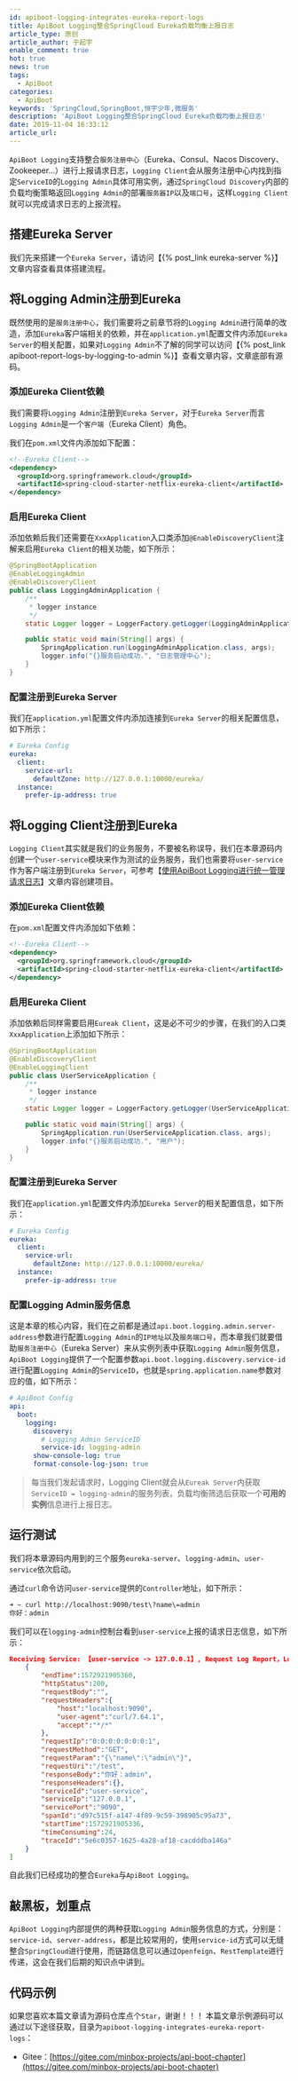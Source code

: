 ```yaml
---
id: apiboot-logging-integrates-eureka-report-logs
title: ApiBoot Logging整合SpringCloud Eureka负载均衡上报日志
article_type: 原创
article_author: 于起宇
enable_comment: true
hot: true
news: true
tags:
  - ApiBoot
categories:
  - ApiBoot
keywords: 'SpringCloud,SpringBoot,恒宇少年,微服务'
description: 'ApiBoot Logging整合SpringCloud Eureka负载均衡上报日志'
date: 2019-11-04 16:33:12
article_url:
---
```

`ApiBoot Logging`支持整合`服务注册中心`（Eureka、Consul、Nacos Discovery、Zookeeper...）进行上报请求日志，`Logging Client`会从服务注册中心内找到指定`ServiceID`的`Logging Admin`具体可用实例，通过`SpringCloud Discovery`内部的负载均衡策略返回`Logging Admin`的部署`服务器IP`以及`端口号`，这样`Logging Client`就可以完成请求日志的上报流程。

<!--more-->
## 搭建Eureka Server
我们先来搭建一个`Eureka Server`，请访问【{% post_link eureka-server %}】文章内容查看具体搭建流程。

## 将Logging Admin注册到Eureka
既然使用的是`服务注册中心`，我们需要将之前章节将的`Logging Admin`进行简单的改造，添加`Eureka`客户端相关的依赖，并在`application.yml`配置文件内添加`Eureka Server`的相关配置，如果对`Logging Admin`不了解的同学可以访问【{% post_link apiboot-report-logs-by-logging-to-admin %}】查看文章内容，文章底部有源码。
### 添加Eureka Client依赖
我们需要将`Logging Admin`注册到`Eureka Server`，对于`Eureka Server`而言`Logging Admin`是一个`客户端`（Eureka Client）角色。

我们在`pom.xml`文件内添加如下配置：

```xml
<!--Eureka Client-->
<dependency>
  <groupId>org.springframework.cloud</groupId>
  <artifactId>spring-cloud-starter-netflix-eureka-client</artifactId>
</dependency>
```

### 启用Eureka Client

添加依赖后我们还需要在`XxxApplication`入口类添加`@EnableDiscoveryClient`注解来启用`Eureka Client`的相关功能，如下所示：

```java
@SpringBootApplication
@EnableLoggingAdmin
@EnableDiscoveryClient
public class LoggingAdminApplication {
    /**
     * logger instance
     */
    static Logger logger = LoggerFactory.getLogger(LoggingAdminApplication.class);

    public static void main(String[] args) {
        SpringApplication.run(LoggingAdminApplication.class, args);
        logger.info("{}服务启动成功.", "日志管理中心");
    }
}
```



### 配置注册到Eureka Server

我们在`application.yml`配置文件内添加连接到`Eureka Server`的相关配置信息，如下所示：

```yaml
# Eureka Config
eureka:
  client:
    service-url:
      defaultZone: http://127.0.0.1:10000/eureka/
  instance:
    prefer-ip-address: true
```

## 将Logging Client注册到Eureka

`Logging Client`其实就是我们的业务服务，不要被名称误导，我们在本章源码内创建一个`user-service`模块来作为测试的业务服务，我们也需要将`user-service`作为客户端注册到`Eureka Server`，可参考【[使用ApiBoot Logging进行统一管理请求日志](https://blog.yuqiyu.com/apiboot-unified-manage-request-logs.html)】文章内容创建项目。

### 添加Eureka Client依赖

在`pom.xml`配置文件内添加如下依赖：

```xml
<!--Eureka Client-->
<dependency>
  <groupId>org.springframework.cloud</groupId>
  <artifactId>spring-cloud-starter-netflix-eureka-client</artifactId>
</dependency>
```

### 启用Eureka Client

添加依赖后同样需要启用`Eureak Client`，这是必不可少的步骤，在我们的入口类`XxxApplication`上添加如下所示：

```java
@SpringBootApplication
@EnableDiscoveryClient
@EnableLoggingClient
public class UserServiceApplication {
    /**
     * logger instance
     */
    static Logger logger = LoggerFactory.getLogger(UserServiceApplication.class);

    public static void main(String[] args) {
        SpringApplication.run(UserServiceApplication.class, args);
        logger.info("{}服务启动成功.", "用户");
    }
}
```



### 配置注册到Eureka Server

我们在`application.yml`配置文件内添加`Eureka Server`的相关配置信息，如下所示：

```yaml
# Eureka Config
eureka:
  client:
    service-url:
      defaultZone: http://127.0.0.1:10000/eureka/
  instance:
    prefer-ip-address: true
```

### 配置Logging Admin服务信息

这是本章的核心内容，我们在之前都是通过`api.boot.logging.admin.server-address`参数进行配置`Logging Admin`的`IP地址`以及`服务端口号`，而本章我们就要借助`服务注册中心`（Eureka Server）来从实例列表中获取`Logging Admin`服务信息，`ApiBoot Logging`提供了一个配置参数`api.boot.logging.discovery.service-id`进行配置`Logging Admin`的`ServiceID`，也就是`spring.application.name`参数对应的值，如下所示：

```yaml
# ApiBoot Config
api:
  boot:
    logging:
      discovery:
        # Logging Admin ServiceID
        service-id: logging-admin
      show-console-log: true
      format-console-log-json: true
```

> 每当我们发起请求时，Logging Client就会从`Eureak Server`内获取`ServiceID = logging-admin`的服务列表，负载均衡筛选后获取一个**可用的实例**信息进行上报日志。

## 运行测试

我们将本章源码内用到的三个服务`eureka-server`、`logging-admin`、`user-service`依次启动。

通过`curl`命令访问`user-service`提供的`Controller`地址，如下所示：

```bash
➜ ~ curl http://localhost:9090/test\?name\=admin
你好：admin
```

我们可以在`logging-admin`控制台看到`user-service`上报的请求日志信息，如下所示：

```json
Receiving Service: 【user-service -> 127.0.0.1】, Request Log Report，Logging Content：[
	{
		"endTime":1572921905360,
		"httpStatus":200,
		"requestBody":"",
		"requestHeaders":{
			"host":"localhost:9090",
			"user-agent":"curl/7.64.1",
			"accept":"*/*"
		},
		"requestIp":"0:0:0:0:0:0:0:1",
		"requestMethod":"GET",
		"requestParam":"{\"name\":\"admin\"}",
		"requestUri":"/test",
		"responseBody":"你好：admin",
		"responseHeaders":{},
		"serviceId":"user-service",
		"serviceIp":"127.0.0.1",
		"servicePort":"9090",
		"spanId":"d97c515f-a147-4f89-9c59-398905c95a73",
		"startTime":1572921905336,
		"timeConsuming":24,
		"traceId":"5e6c0357-1625-4a28-af18-cacdddba146a"
	}
]
```

自此我们已经成功的整合`Eureka`与`ApiBoot Logging`。

## 敲黑板，划重点

`ApiBoot Logging`内部提供的两种获取`Logging Admin`服务信息的方式，分别是：`service-id`、`server-address`，都是比较常用的，使用`service-id`方式可以无缝整合`SpringCloud`进行使用，而链路信息可以通过`Openfeign`、`RestTemplate`进行传递，这会在我们后期的知识点中讲到。

## 代码示例
如果您喜欢本篇文章请为源码仓库点个`Star`，谢谢！！！
本篇文章示例源码可以通过以下途径获取，目录为`apiboot-logging-integrates-eureka-report-logs`：

- Gitee：[https://gitee.com/minbox-projects/api-boot-chapter](https://gitee.com/minbox-projects/api-boot-chapter)
